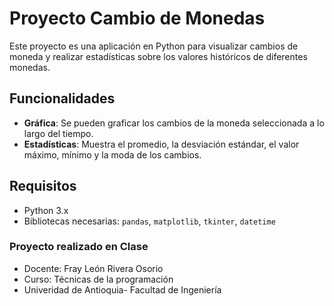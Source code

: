 # Proyecto Cambio de Monedas

Este proyecto es una aplicación en Python para visualizar cambios de moneda y realizar estadísticas sobre los valores históricos de diferentes monedas.

## Funcionalidades

- **Gráfica**: Se pueden graficar los cambios de la moneda seleccionada a lo largo del tiempo.
- **Estadísticas**: Muestra el promedio, la desviación estándar, el valor máximo, mínimo y la moda de los cambios.

## Requisitos

- Python 3.x
- Bibliotecas necesarias: `pandas`, `matplotlib`, `tkinter`, `datetime`

### Proyecto realizado en Clase

- Docente: Fray León Rivera Osorio
- Curso: Técnicas de la programación
- Univeridad de Antioquia- Facultad de Ingeniería
